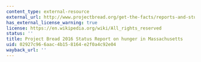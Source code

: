 ```yaml
---
content_type: external-resource
external_url: http://www.projectbread.org/get-the-facts/reports-and-studies/
has_external_license_warning: true
license: https://en.wikipedia.org/wiki/All_rights_reserved
status: ''
title: Project Bread 2016 Status Report on hunger in Massachusetts
uid: 02927c96-6aac-4b15-8164-e2f0a4c92e04
wayback_url: ''
---
```

